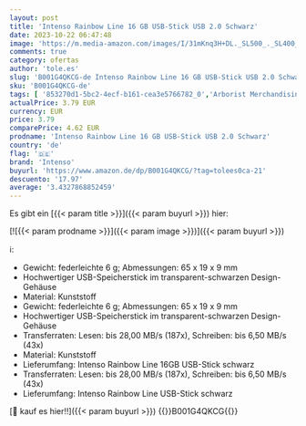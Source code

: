 ```yaml
---
layout: post
title: 'Intenso Rainbow Line 16 GB USB-Stick USB 2.0 Schwarz'
date: 2023-10-22 06:47:48
image: 'https://m.media-amazon.com/images/I/31mKnq3H+DL._SL500_._SL400_.jpg'
comments: true
category: ofertas
author: 'tole.es'
slug: 'B001G4QKCG-de Intenso Rainbow Line 16 GB USB-Stick USB 2.0 Schwarz'
sku: 'B001G4QKCG-de'
tags: [ '853270d1-5bc2-4ecf-b161-cea3e5766782_0','Arborist Merchandising Root','Computer & Zubehör','Custom Stores','Datenspeicher','Externe Datenspeicher','Self Service','Top-Angebote','USB-Sticks','intenso','🇩🇪', ]
actualPrice: 3.79 EUR
currency: EUR
price: 3.79
comparePrice: 4.62 EUR
prodname: 'Intenso Rainbow Line 16 GB USB-Stick USB 2.0 Schwarz'
country: 'de'
flag: '🇩🇪'
brand: 'Intenso'
buyurl: 'https://www.amazon.de/dp/B001G4QKCG/?tag=tolees0ca-21'
descuento: '17.97'
average: '3.4327868852459'
---
```


Es gibt ein [{{< param title >}}]({{< param buyurl >}}) hier:

[![{{< param prodname >}}]({{< param image >}})]({{< param buyurl >}})

ℹ️:

- Gewicht: federleichte 6 g; Abmessungen: 65 x 19 x 9 mm
- Hochwertiger USB-Speicherstick im transparent-schwarzen Design-Gehäuse
- Material: Kunststoff
- Gewicht: federleichte 6 g; Abmessungen: 65 x 19 x 9 mm
- Hochwertiger USB-Speicherstick im transparent-schwarzen Design-Gehäuse
- Transferraten: Lesen: bis 28,00 MB/s (187x), Schreiben: bis 6,50 MB/s (43x)
- Material: Kunststoff
- Lieferumfang: Intenso Rainbow Line 16GB USB-Stick schwarz
- Transferraten: Lesen: bis 28,00 MB/s (187x), Schreiben: bis 6,50 MB/s (43x)
- Lieferumfang: Intenso Rainbow Line USB-Stick schwarz

[🛒 kauf es hier!!]({{< param buyurl >}})
{{<world>}}B001G4QKCG{{</world>}}
